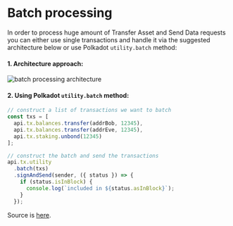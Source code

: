 # Batch processing
In order to process huge amount of Transfer Asset and Send Data requests you can either use single transactions and handle it via the suggested architecture below or use Polkadot `utility.batch` method:
#### 1. Architecture approach:
![batch processing architecture](https://staticassetsshare.s3-us-west-2.amazonaws.com/Blank+diagram+(1).png)
#### 2. Using Polkadot `utility.batch` method:

```javascript
// construct a list of transactions we want to batch
const txs = [
  api.tx.balances.transfer(addrBob, 12345),
  api.tx.balances.transfer(addrEve, 12345),
  api.tx.staking.unbond(12345)
];

// construct the batch and send the transactions
api.tx.utility
  .batch(txs)
  .signAndSend(sender, ({ status }) => {
    if (status.isInBlock) {
      console.log(`included in ${status.asInBlock}`);
    }
  });
```
Source is [here](https://polkadot.js.org/docs/api/cookbook/tx/#how-can-i-batch-transactions).
